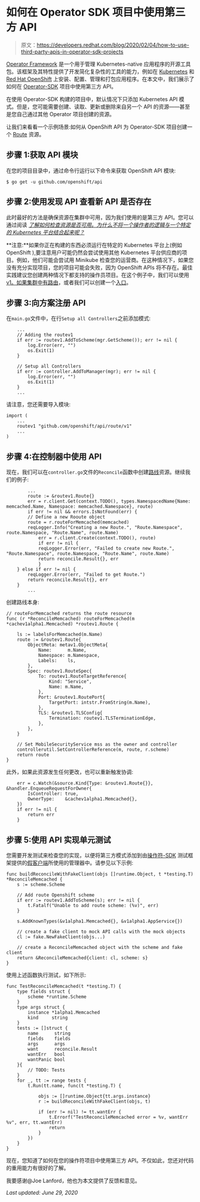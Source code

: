 # 如何在 Operator SDK 项目中使用第三方 API

> 原文：<https://developers.redhat.com/blog/2020/02/04/how-to-use-third-party-apis-in-operator-sdk-projects>

[Operator Framework](https://coreos.com/blog/introducing-operator-framework) 是一个用于管理 Kubernetes-native 应用程序的开源工具包。该框架及其特性提供了开发简化复杂性的工具的能力，例如在 [Kubernetes](https://developers.redhat.com/topics/kubernetes/) 和 [Red Hat OpenShift](https://developers.redhat.com/openshift/) 上安装、配置、管理和打包应用程序。在本文中，我们展示了如何在 [Operator-SDK](https://github.com/operator-framework/operator-sdk) 项目中使用第三方 API。

在使用 Operator-SDK 构建的项目中，默认情况下只添加 Kubernetes API 模式。但是，您可能需要创建、读取、更新或删除来自另一个 API 的资源——甚至是您自己通过其他 Operator 项目创建的资源。

让我们来看看一个示例场景:如何从 OpenShift API 为 Operator-SDK 项目创建一个 [Route](https://docs.openshift.com/container-platform/4.2/networking/routes/route-configuration.html) 资源。

## 步骤 1:获取 API 模块

在您的项目目录中，通过命令行运行以下命令来获取 OpenShift API 模块:

```
$ go get -u github.com/openshift/api
```

## 步骤 2:使用发现 API 查看新 API 是否存在

此时最好的方法是确保资源在集群中可用，因为我们使用的是第三方 API。您可以通过阅读 [*了解如何检查资源是否可用。为什么不将一个操作者的逻辑与一个特定的 Kubernetes 平台结合起来呢？*](https://developers.redhat.com/blog/2020/01/22/why-not-couple-an-operators-logic-to-a-specific-kubernetes-platform/)

**注意:**如果你正在构建的东西必须运行在特定的 Kubernetes 平台上(例如 OpenShift ),要注意用户可能仍然会尝试使用其他 Kubernetes 平台供应商的项目。例如，他们可能会尝试用 Minikube 检查您的运营商。在这种情况下，如果您没有充分实现项目，您的项目可能会失败，因为 OpenShift APIs 将不存在。最佳实践建议您创建两种情况下都支持的操作员项目。在这个例子中，我们可以使用 [v1。如果集群中有路由](https://docs.okd.io/latest/rest_api/apis-route.openshift.io/v1.Route.html)，或者我们可以创建一个[入口](https://kubernetes.io/docs/concepts/services-networking/ingress)。

## 步骤 3:向方案注册 API

在`main.go`文件中，在行`Setup all Controllers`之前添加模式:

```
    ...
    // Adding the routev1
	if err := routev1.AddToScheme(mgr.GetScheme()); err != nil {
		log.Error(err, "")
		os.Exit(1)
	}

    // Setup all Controllers
	if err := controller.AddToManager(mgr); err != nil {
		log.Error(err, "")
		os.Exit(1)
	}
    ...

```

请注意，您还需要导入模块:

```
import (
	...
	routev1 "github.com/openshift/api/route/v1"
	...
)
```

## 步骤 4:在控制器中使用 API

现在，我们可以在`controller.go`文件的`Reconcile`函数中创建[路线](https://docs.openshift.com/container-platform/4.3/networking/routes/route-configuration.html)资源。继续我们的例子:

```
        ...
        route := &routev1.Route{}
        err = r.client.Get(context.TODO(), types.NamespacedName{Name: memcached.Name, Namespace: memcached.Namespace}, route)
        if err != nil && errors.IsNotFound(err) {
	    // Define a new Rooute object
	    route = r.routeForMemcached(memcached)
	    reqLogger.Info("Creating a new Route.", "Route.Namespace", route.Namespace, "Route.Name", route.Name)
            err = r.client.Create(context.TODO(), route)
            if err != nil {
		    reqLogger.Error(err, "Failed to create new Route.", "Route.Namespace", route.Namespace, "Route.Name", route.Name)
		    return reconcile.Result{}, err			
            }
	} else if err != nil {
	    reqLogger.Error(err, "Failed to get Route.")
	    return reconcile.Result{}, err
	}
        ...
```

创建路线本身:

```
// routeForMemcached returns the route resource
func (r *ReconcileMemcached) routeForMemcached(m *cachev1alpha1.Memcached) *routev1.Route {

	ls := labelsForMemcached(m.Name)
	route := &routev1.Route{
		ObjectMeta: metav1.ObjectMeta{
			Name:      m.Name,
			Namespace: m.Namespace,
			Labels:    ls,
		},
		Spec: routev1.RouteSpec{
			To: routev1.RouteTargetReference{
				Kind: "Service",
				Name: m.Name,
			},
			Port: &routev1.RoutePort{
				TargetPort: intstr.FromString(m.Name),
			},
			TLS: &routev1.TLSConfig{
				Termination: routev1.TLSTerminationEdge,
			},
		},
	}

	// Set MobileSecurityService mss as the owner and controller
	controllerutil.SetControllerReference(m, route, r.scheme)
	return route
}
```

此外，如果此资源发生任何更改，也可以重新触发协调:

```
	err = c.Watch(&source.Kind{Type: &routev1.Route{}}, &handler.EnqueueRequestForOwner{
		IsController: true,
		OwnerType:    &cachev1alpha1.Memcached{},
	})
	if err != nil {
		return err
	}

```

## 步骤 5:使用 API 实现单元测试

您需要开发测试来检查您的实现，以便将第三方模式添加到由[操作符-SDK](https://github.com/operator-framework/operator-sdk) 测试框架提供的[假客户端](https://godoc.org/sigs.k8s.io/controller-runtime/pkg/client/fake)所使用的管理器中。请参见以下示例:

```
func buildReconcileWithFakeClient(objs []runtime.Object, t *testing.T) *ReconcileMemcached {
	s := scheme.Scheme

	// Add route Openshift scheme
	if err := routev1.AddToScheme(s); err != nil {
		t.Fatalf("Unable to add route scheme: (%v)", err)
	}

	s.AddKnownTypes(&v1alpha1.Memcached{}, &v1alpha1.AppService{})

	// create a fake client to mock API calls with the mock objects
	cl := fake.NewFakeClient(objs...)

	// create a ReconcileMemcached object with the scheme and fake client
	return &ReconcileMemcached{client: cl, scheme: s}
}
```

使用上述函数执行测试，如下所示:

```
func TestReconcileMemcached(t *testing.T) {
	type fields struct {
		scheme *runtime.Scheme
	}
	type args struct {
		instance *1alpha1.Memcached
		kind     string
	}
	tests := []struct {
		name      string
		fields    fields
		args      args
		want      reconcile.Result
		wantErr   bool
		wantPanic bool
	}{
		// TODO: Tests
	}
	for _, tt := range tests {
		t.Run(tt.name, func(t *testing.T) {

			objs := []runtime.Object{tt.args.instance}
			r := buildReconcileWithFakeClient(objs, t)

            if (err != nil) != tt.wantErr {
				t.Errorf("TestReconcileMemcached error = %v, wantErr %v", err, tt.wantErr)
				return
			}
		})
	}
}
```

现在，您知道了如何在您的操作符项目中使用第三方 API。不仅如此，您还对代码的重用能力有很好的了解。

我要感谢@Joe Lanford，他也为本文提供了反馈和意见。

*Last updated: June 29, 2020*